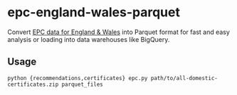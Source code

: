 # epc-england-wales-parquet

Convert [EPC data for England & Wales](https://epc.opendatacommunities.org) into Parquet format for fast and easy analysis or loading into data warehouses like BigQuery.

## Usage

```
python {recommendations,certificates} epc.py path/to/all-domestic-certificates.zip parquet_files
```

